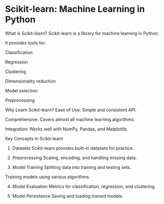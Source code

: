 # Scikit-learn: Machine Learning in Python
What is Scikit-learn?
Scikit-learn is a library for machine learning in Python.

It provides tools for:

Classification

Regression

Clustering

Dimensionality reduction

Model selection

Preprocessing

Why Learn Scikit-learn?
Ease of Use: Simple and consistent API.

Comprehensive: Covers almost all machine learning algorithms.

Integration: Works well with NumPy, Pandas, and Matplotlib.

Key Concepts in Scikit-learn
1. Datasets
Scikit-learn provides built-in datasets for practice.

2. Preprocessing
Scaling, encoding, and handling missing data.

3. Model Training
Splitting data into training and testing sets.

Training models using various algorithms.

4. Model Evaluation
Metrics for classification, regression, and clustering.

5. Model Persistence
Saving and loading trained models.